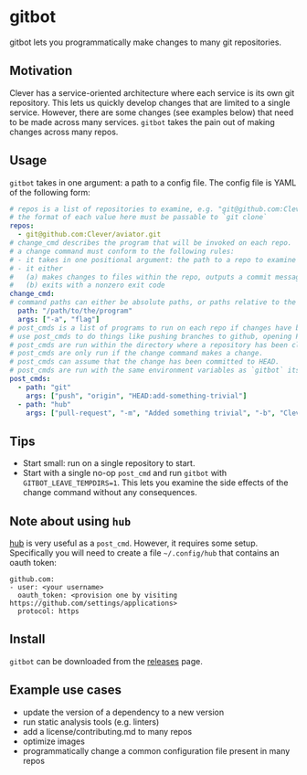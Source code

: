 # gitbot

gitbot lets you programmatically make changes to many git repositories.

## Motivation

Clever has a service-oriented architecture where each service is its own git repository.
This lets us quickly develop changes that are limited to a single service.
However, there are some changes (see examples below) that need to be made across many services.
`gitbot` takes the pain out of making changes across many repos.

## Usage

`gitbot` takes in one argument: a path to a config file.
The config file is YAML of the following form:

```yaml
# repos is a list of repositories to examine, e.g. "git@github.com:Clever/gitbot.git"
# the format of each value here must be passable to `git clone`
repos:
  - git@github.com:Clever/aviator.git
# change_cmd describes the program that will be invoked on each repo.
# a change command must conform to the following rules:
# - it takes in one positional argument: the path to a repo to examine
# - it either
#   (a) makes changes to files within the repo, outputs a commit message to stdout, and exits with code 0
#   (b) exits with a nonzero exit code
change_cmd:
# command paths can either be absolute paths, or paths relative to the configuration file.
  path: "/path/to/the/program"
  args: ["-a", "flag"]
# post_cmds is a list of programs to run on each repo if changes have been made.
# use post_cmds to do things like pushing branches to github, opening PRs, etc.
# post_cmds are run within the directory where a repository has been cloned.
# post_cmds are only run if the change command makes a change.
# post_cmds can assume that the change has been committed to HEAD.
# post_cmds are run with the same environment variables as `gitbot` itself.
post_cmds:
  - path: "git"
    args: ["push", "origin", "HEAD:add-something-trivial"]
  - path: "hub"
    args: ["pull-request", "-m", "Added something trivial", "-b", "Clever:master", "-h", "Clever:add-something-trivial"]
```

## Tips

* Start small: run on a single repository to start.
* Start with a single no-op `post_cmd` and run `gitbot` with `GITBOT_LEAVE_TEMPDIRS=1`.
This lets you examine the side effects of the change command without any consequences.

## Note about using `hub`

[hub](https://github.com/github/hub) is very useful as a `post_cmd`.
However, it requires some setup.
Specifically you will need to create a file `~/.config/hub` that contains an oauth token:

```
github.com:
- user: <your username>
  oauth_token: <provision one by visiting https://github.com/settings/applications>
  protocol: https
```

## Install

`gitbot` can be downloaded from the [releases](https://github.com/Clever/gitbot/releases) page.

## Example use cases

- update the version of a dependency to a new version
- run static analysis tools (e.g. linters)
- add a license/contributing.md to many repos
- optimize images
- programmatically change a common configuration file present in many repos
